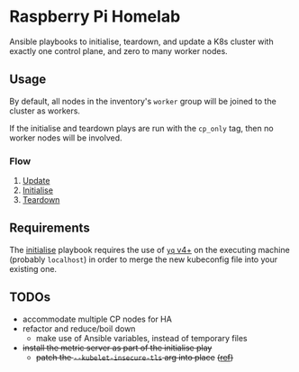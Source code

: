 # Raspberry Pi Homelab

Ansible playbooks to initialise, teardown, and update a K8s cluster with exactly one control plane, and zero to many
worker nodes.

## Usage

By default, all nodes in the inventory's `worker` group will be joined to the cluster as workers.

If the initialise and teardown plays are run with the `cp_only` tag, then no worker nodes will be involved.

### Flow

1. [Update](playbooks/update-kube-packages.yaml)
1. [Initialise](playbooks/initialise.yaml)
1. [Teardown](playbooks/teardown.yaml)

## Requirements

The [initialise](playbooks/initialise.yaml) playbook requires the use of [`yq` v4+](https://github.com/mikefarah/yq) on
the executing machine (probably `localhost`) in order to merge the new kubeconfig file into your existing one.

## TODOs

- accommodate multiple CP nodes for HA
- refactor and reduce/boil down
  - make use of Ansible variables, instead of temporary files
- ~~install the metric server as part of the initialise play~~
  - ~~patch the `--kubelet-insecure-tls` arg into place~~
    ~~([ref](https://github.com/kubernetes-sigs/metrics-server/issues/131#issuecomment-516505683))~~
